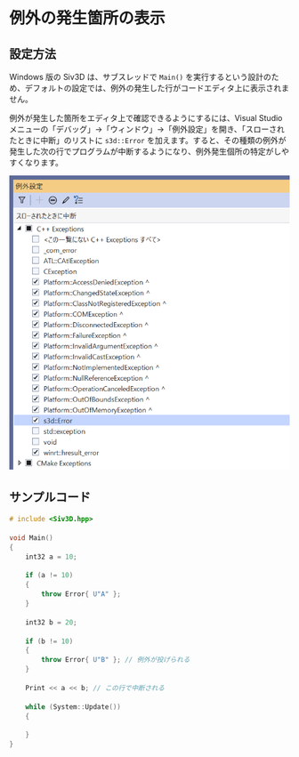 # 例外の発生箇所の表示

## 設定方法
Windows 版の Siv3D は、サブスレッドで `Main()` を実行するという設計のため、デフォルトの設定では、例外の発生した行がコードエディタ上に表示されません。

例外が発生した箇所をエディタ上で確認できるようにするには、Visual Studio メニューの「デバッグ」→「ウィンドウ」→「例外設定」を開き、「スローされたときに中断」のリストに `s3d::Error` を加えます。すると、その種類の例外が発生した次の行でプログラムが中断するようになり、例外発生個所の特定がしやすくなります。

![](https://raw.githubusercontent.com/Siv3D/siv3d.site.resource/main/v7/tools/msvc-exception.png)

## サンプルコード

```cpp
# include <Siv3D.hpp>

void Main()
{
	int32 a = 10;

	if (a != 10)
	{
		throw Error{ U"A" };
	}

	int32 b = 20;

	if (b != 10)
	{
		throw Error{ U"B" }; // 例外が投げられる
	}

	Print << a << b; // この行で中断される

	while (System::Update())
	{

	}
}
```
